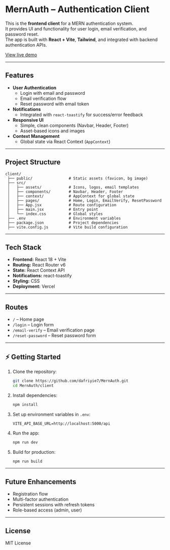 # MernAuth – Authentication Client

This is the **frontend client** for a MERN authentication system.  
It provides UI and functionality for user login, email verification, and password reset.  
The app is built with **React + Vite**, **Tailwind**, and integrated with backend authentication APIs.

[View live demo](https://mern-auth-iota-six.vercel.app/)

---

## Features

- **User Authentication**
  - Login with email and password
  - Email verification flow
  - Reset password with email token
- **Notifications**
  - Integrated with `react-toastify` for success/error feedback
- **Responsive UI**
  - Simple, clean components (Navbar, Header, Footer)
  - Asset-based icons and images
- **Context Management**
  - Global state via React Context (`AppContext`)

---

## Project Structure

```
client/
 ├── public/                # Static assets (favicon, bg image)
 ├── src/
 │   ├── assets/            # Icons, logos, email templates
 │   ├── components/        # Navbar, Header, Footer
 │   ├── context/           # AppContext for global state
 │   ├── pages/             # Home, Login, EmailVerify, ResetPassword
 │   ├── App.jsx            # Route configuration
 │   ├── main.jsx           # Entry point
 │   └── index.css          # Global styles
 ├── .env                   # Environment variables
 ├── package.json           # Project dependencies
 ├── vite.config.js         # Vite build configuration
```

---

## Tech Stack

- **Frontend:** React 18 + Vite
- **Routing:** React Router v6
- **State:** React Context API
- **Notifications:** react-toastify
- **Styling:** CSS
- **Deployment:** Vercel

---

## Routes

- `/` – Home page  
- `/login` – Login form  
- `/email-verify` – Email verification page  
- `/reset-password` – Reset password form  

---

## ⚡ Getting Started

1. Clone the repository:

   ```bash
   git clone https://github.com/dafriyie7/MernAuth.git
   cd MernAuth/client
   ```

2. Install dependencies:

   ```bash
   npm install
   ```

3. Set up environment variables in `.env`:

   ```env
   VITE_API_BASE_URL=http://localhost:5000/api
   ```

4. Run the app:

   ```bash
   npm run dev
   ```

5. Build for production:

   ```bash
   npm run build
   ```

---

## Future Enhancements

- Registration flow  
- Multi-factor authentication  
- Persistent sessions with refresh tokens  
- Role-based access (admin, user)

---

## License

MIT License
